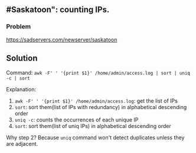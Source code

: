 ## #Saskatoon": counting IPs.

### Problem

https://sadservers.com/newserver/saskatoon

## Solution

Command: `awk -F' ' '{print $1}' /home/admin/access.log | sort | uniq -c | sort`

Explanation:

1. `awk -F' ' '{print $1}' /home/admin/access.log`: get the list of IPs
2. `sort`: sort them(list of IPs with redundancy) in alphabetical descending order
3. `uniq -c`: counts the occurrences of each unique IP
4. `sort`: sort them(list of uniq IPs) in alphabetical descending order

Why step 2? Because `uniq` command won't detect duplicates unless they are adjacent.
